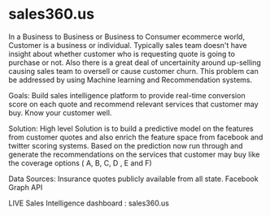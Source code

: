 sales360.us
=================
In a Business to Business or Business to Consumer ecommerce world, Customer is a business or individual. 
Typically sales team doesn't have insight about whether customer who is requesting quote is going to purchase or not.
Also there is a great deal of uncertainity around up-selling causing sales team to oversell or cause customer churn.
This problem can be addressed by using Machine learning and Recommendation systems.


Goals:
Build sales intelligence platform to provide real-time conversion score on each quote and recommend relevant services that customer may buy. 
Know your customer well.

Solution:
High level Solution is to build a predictive model on the features from customer quotes and also enrich the feature space from facebook and twitter scoring systems. Based on the prediction now run through and generate the recommendations on the services that customer may buy like the coverage options ( A, B, C, D , E and F)

Data Sources:
Insurance quotes publicly available from all state.
Facebook Graph API




LIVE Sales Intelligence dashboard : sales360.us















